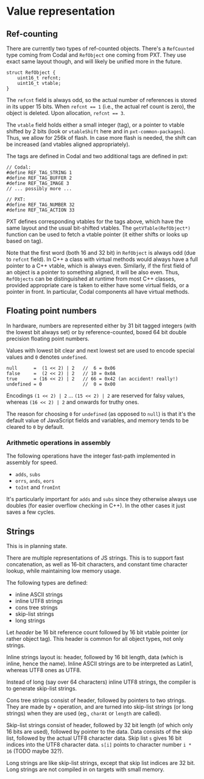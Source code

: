 # Value representation

## Ref-counting

There are currently two types of ref-counted objects. There's a `RefCounted` type coming
from Codal and `RefObject` one coming from PXT. They use exact same layout though, and will
likely be unified more in the future.

```
struct RefObject {
    uint16_t refcnt;
    uint16_t vtable;
}
```

The `refcnt` field is always odd, so the actual number of references is stored in its upper
15 bits. When `refcnt == 1` (i.e., the actual ref count is zero), the object is deleted.
Upon allocation, `refcnt == 3`.

The `vtable` field holds either a small integer (tag), or a pointer to vtable shifted by 2 bits
(look or `vtableShift` here and in `pxt-common-packages`). Thus, we allow for 256k of flash.
In case more flash is needed, the shift can be increased (and vtables aligned appropriately).

The tags are defined in Codal and two additional tags are defined in pxt:
```
// Codal:
#define REF_TAG_STRING 1
#define REF_TAG_BUFFER 2
#define REF_TAG_IMAGE 3
// ... possibly more ...

// PXT:
#define REF_TAG_NUMBER 32
#define REF_TAG_ACTION 33
```

PXT defines corresponding vtables for the tags above, which have the same layout
and the usual bit-shifted vtables. The `getVTable(RefObject*)` function can be used to
fetch a vtable pointer (it either shifts or looks up based on tag).

Note that the first word (both 16 and 32 bit) in `RefObject` is always odd (due to `refcnt` field). 
In C++ a class with virtual methods would always have a full pointer to a C++ vtable, which
is always even. Similarly, if the first field of an object is a pointer to something
aligned, it will be also even. Thus, `RefObjects` can be distinguished at runtime
from most C++ classes, provided appropriate care is taken to either have some virtual fields,
or a pointer in front. In particular, Codal components all have virtual methods.


## Floating point numbers

In hardware, numbers are represented either by 31 bit tagged integers (with the lowest bit always set) 
or by reference-counted, boxed 64 bit double precision floating point numbers.

Values with lowest bit clear and next lowest set are used to encode special values
and `0` denotes `undefined`.

```
null      =  (1 << 2) | 2   //  6 = 0x06
false     =  (2 << 2) | 2   // 10 = 0x0A
true      = (16 << 2) | 2   // 66 = 0x42 (an accident! really!)
undefined = 0               //  0 = 0x00
```

Encodings `(1 << 2) | 2` ... `(15 << 2) | 2` are reserved for falsy values,
whereas `(16 << 2) | 2` and onwards for truthy ones.

The reason for choosing `0` for `undefined` (as opposed to `null`)
is that it's the default value of JavaScript fields and variables, and memory
tends to be cleared to `0` by default.

### Arithmetic operations in assembly

The following operations have the integer fast-path implemented in assembly for speed.

* `adds`, `subs`
* `orrs`, `ands`, `eors`
* `toInt` and `fromInt`

It's particularly important for `adds` and `subs` since they otherwise always
use doubles (for easier overflow checking in C++). In the other cases it just saves a few
cycles.

## Strings

This is in planning state.

There are multiple representations of JS strings. This is to support fast concatenation,
as well as 16-bit characters, and constant time character lookup, while maintaining
low memory usage.

The following types are defined:

* inline ASCII strings
* inline UTF8 strings
* cons tree strings
* skip-list strings
* long strings

Let _header_ be 16 bit reference count followed by 16 bit vtable pointer (or 
rather object tag). This header is common for all object types, not only strings.

Inline strings layout is: header, followed by 16 bit length, data (which is inline, hence the name).
Inline ASCII strings are to be interpreted as Latin1, whereas UTF8 ones as UTF8.

Instead of long (say over 64 characters) inline UTF8 strings, the compiler is to generate skip-list strings.

Cons tree strings consist of header, followed by pointers to two strings.
They are made by `+` operation, and are turned into skip-list strings (or long
strings) when they are used (eg., `charAt` or `length` are called).

Skip-list strings consist of header, followed by 32 bit length (of which only 16 bits are used),
followed by pointer to the data.
Data consists of the skip list, followed by the actual UTF8 character data.
Skip list `s` gives 16 bit indices into the UTF8 character data.
`s[i]` points to character number `i * 16` (TODO maybe 32?).

Long strings are like skip-list strings, except that skip list indices are 32 bit.
Long strings are not compiled in on targets with small memory.
